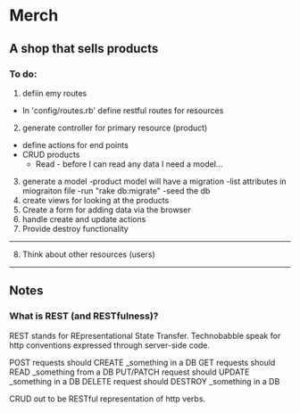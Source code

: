 # Merch
## A shop that sells products

### To do:

1. defiin emy routes
- In  'config/routes.rb' define restful routes for resources
2. generate controller for primary resource (product)
- define actions for end points
- CRUD products
	- Read - before I can read any data I need a model...
3. generate a model
-product model will have a migration
-list attributes in miograiton file
-run "rake db:migrate"
-seed the db
4. create views for looking at the products
5. Create a form for adding data via the browser
6. handle create and update actions
7. Provide destroy functionality
---
8. Think about other resources (users)

---
## Notes

### What is REST (and RESTfulness)?

REST stands for REpresentational State Transfer.
Technobabble speak for http conventions expressed through server-side code.

POST requests should CREATE _something in a DB
GET requests should READ _something from a DB
PUT/PATCH request should UPDATE _something in a DB
DELETE request should DESTROY _something in a DB

CRUD out to be RESTful representation of http verbs.